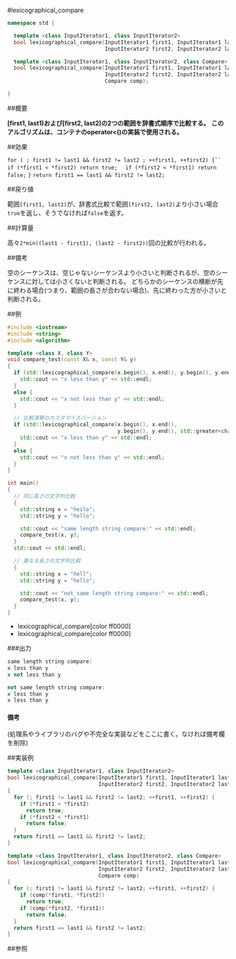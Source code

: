 #lexicographical_compare
```cpp
namespace std {

  template <class InputIterator1, class InputIterator2>
  bool lexicographical_compare(InputIterator1 first1, InputIterator1 last1,
                               InputIterator2 first2, InputIterator2 last2);

  template <class InputIterator1, class InputIterator2, class Compare>
  bool lexicographical_compare(InputIterator1 first1, InputIterator1 last1,
                               InputIterator2 first2, InputIterator2 last2,
                               Compare comp);

}
```

##概要

<b>[first1, last1)および[first2, last2)の2つの範囲を辞書式順序で比較する。</b>
<b>このアルゴリズムは、コンテナのoperator<()の実装で使用される。</b>


##効果

`for ( ; first1 != last1 && first2 != last2 ; ++first1, ++first2) {``  if (*first1 < *first2) return true;`
`  if (*first2 < *first1) return false;`
`}`
`return first1 == last1 && first2 != last2;`



##戻り値

範囲`[first1, last1)`が、辞書式比較で範囲`[first2, last2)`より小さい場合`true`を返し、そうでなければ`false`を返す。


##計算量

高々`2*min((last1 - first1), (last2 - first2))`回の比較が行われる。


##備考

空のシーケンスは、空じゃないシーケンスより小さいと判断されるが、空のシーケンスに対しては小さくないと判断される。
どちらかのシーケンスの横断が先に終わる場合(つまり、範囲の長さが合わない場合)、先に終わった方が小さいと判断される。


##例

```cpp
#include <iostream>
#include <string>
#include <algorithm>

template <class X, class Y>
void compare_test(const X& x, const Y& y)
{
  if (std::lexicographical_compare(x.begin(), x.end(), y.begin(), y.end())) {
    std::cout << "x less than y" << std::endl;
  }
  else {
    std::cout << "x not less than y" << std::endl;
  }

  // 比較演算のカスタマイズバージョン
  if (std::lexicographical_compare(x.begin(), x.end(),
                                   y.begin(), y.end(), std::greater<char>())) {
    std::cout << "x less than y" << std::endl;
  }
  else {
    std::cout << "x not less than y" << std::endl;
  }
}

int main()
{
  // 同じ長さの文字列比較
  {
    std::string x = "heilo";
    std::string y = "hello";

    std::cout << "same length string compare:" << std::endl;
    compare_test(x, y);
  }
  std::cout << std::endl;

  // 異なる長さの文字列比較
  {
    std::string x = "hell";
    std::string y = "hello";

    std::cout << "not same length string compare:" << std::endl;
    compare_test(x, y);
  }
}
```
* lexicographical_compare[color ff0000]
* lexicographical_compare[color ff0000]

###出力

```cpp
same length string compare:
x less than y
x not less than y

not same length string compare:
x less than y
x less than y
```

<h4>備考</h4>
(処理系やライブラリのバグや不完全な実装などをここに書く。なければ備考欄を削除)



##実装例

```cpp
template <class InputIterator1, class InputIterator2>
bool lexicographical_compare(InputIterator1 first1, InputIterator1 last1,
                             InputIterator2 first2, InputIterator2 last2)
{
  for (; first1 != last1 && first2 != last2; ++first1, ++first2) {
    if (*first1 < *first2)
      return true;
    if (*first2 < *first1)
      return false;
  }
  return first1 == last1 && first2 != last2;
}

template <class InputIterator1, class InputIterator2, class Compare>
bool lexicographical_compare(InputIterator1 first1, InputIterator1 last1,
                             InputIterator2 first2, InputIterator2 last2,
                             Compare comp)
{
  for (; first1 != last1 && first2 != last2; ++first1, ++first2) {
    if (comp(*first1, *first2))
      return true;
    if (comp(*first2, *first1))
      return false;
  }
  return first1 == last1 && first2 != last2;
}
```

##参照


